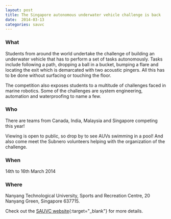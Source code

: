 ```yaml
---
layout: post
title: The Singapore autonomous underwater vehicle challenge is back
date:  2014-03-13
categories: sauvc
---
```


### What

Students from around the world undertake the challenge of building an underwater vehicle that has to perform a set of tasks autonomously. Tasks include following a path, dropping a ball in a bucket, bumping a flare and locating the exit which is demarcated with two acoustic pingers. All this has to be done without surfacing or touching the floor.

The competition also exposes students to a multitude of challenges faced in marine robotics. Some of the challenges are system engineering, automation and waterproofing to name a few.

### Who

There are teams from Canada, India, Malaysia and Singapore competing this year!

Viewing is open to public, so drop by to see AUVs swimming in a pool!  And also come meet the Subnero volunteers helping with the organization of the challenge.

### When

14th to 16th March 2014

### Where

Nanyang Technological University,
Sports and Recreation Centre,
20 Nanyang Green, Singapore 637715.

Check out the [SAUVC website](http://ewh.ieee.org/r10/singapore/oes/sauvc/index.html){:target="_blank"} for more details.
